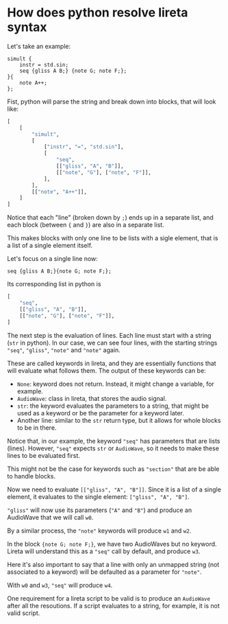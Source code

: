 # How does python resolve lireta syntax
Let's take an example:
```
simult {
	instr = std.sin;
	seq {gliss A B;} {note G; note F;};
}{
	note A++;
};
```
Fist, python will parse the string and break down into blocks, that will look like:
```python
[
    [
        "simult",
        [
            ["instr", "=", "std.sin"],
            [
                "seq",
                [["gliss", "A", "B"]],
                [["note", "G"], ["note", "F"]],
            ],
        ],
        [["note", "A++"]],
    ]
]

```

Notice that each "line" (broken down by `;`) ends up in a separate list, and each block (between `{` and `}`) are also in a separate list.

This makes blocks with only one line to be lists with a sigle element, that is a list of a single element itself.

Let's focus on a single line now:
```
seq {gliss A B;}{note G; note F;};
```
Its corresponding list in python is
```python
[
    "seq",
    [["gliss", "A", "B"]],
    [["note", "G"], ["note", "F"]],
]
```
The next step is the evaluation of lines. Each line must start with a string (`str` in python). In our case, we can see four lines, with the starting strings `"seq"`, `"gliss"`, `"note"` and `"note"` again.

These are called keywords in lireta, and they are essentially functions that will evaluate what follows them. The output of these keywords can be:

- `None`: keyword does not return. Instead, it might change a variable, for example.
- `AudioWave`: class in lireta, that stores the audio signal.
- `str`: the keyword evaluates the parameters to a string, that might be used as a keyword or be the parameter for a keyword later.
- Another line: similar to the `str` return type, but it allows for whole blocks to be in there.

Notice that, in our example, the keyword `"seq"` has parameters that are lists (lines). However, `"seq"` expects `str` or `AudioWave`, so it needs to make these lines to be evaluated first.

This might not be the case for keywords such as `"section"` that are be able to handle blocks.

Now we need to evaluate `[["gliss", "A", "B"]]`. Since it is a list of a single element, it evaluates to the single element: `["gliss", "A", "B"]`.

`"gliss"` will now use its parameters (`"A"` and `"B"`) and produce an AudioWave that we will call `w0`.

By a similar process, the `"note"` keywords will produce `w1` and `w2`.

In the block `{note G; note F;}`, we have two AudioWaves but no keyword. Lireta will understand this as a `"seq"` call by default, and produce `w3`.

Here it's also important to say that a line with only an unmapped string (not associated to a keyword) will be defaulted as a parameter for `"note"`.

With `w0` and `w3`, `"seq"` will produce `w4`.

One requirement for a lireta script to be valid is to produce an `AudioWave` after all the resoutions. If a script evaluates to a string, for example, it is not valid script.